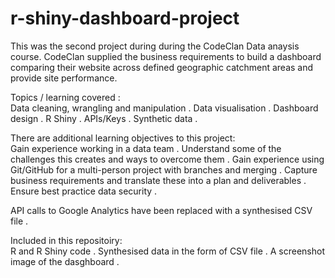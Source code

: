 # r-shiny-dashboard-project

This was the second project during during the CodeClan Data anaysis course. CodeClan supplied the business requirements to build a dashboard comparing their website across defined geographic catchment areas and provide site performance.   

Topics / learning covered :  
Data cleaning, wrangling and manipulation . 
Data visualisation . 
Dashboard design . 
R Shiny . 
APIs/Keys . 
Synthetic data . 

There are additional learning objectives to this project:  
Gain experience working in a data team . 
Understand some of the challenges this creates and ways to overcome them . 
Gain experience using Git/GitHub for a multi-person project with branches and merging . 
Capture business requirements and translate these into a plan and deliverables . 
Ensure best practice data security . 

API calls to Google Analytics have been replaced with a synthesised CSV file . 

Included in this repositoiry:  
R and R Shiny code . 
Synthesised data in the form of CSV file . 
A screenshot image of the dasghboard . 
